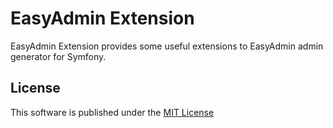 EasyAdmin Extension
===================

EasyAdmin Extension provides some useful extensions to EasyAdmin admin generator for Symfony.

License
-------

This software is published under the [MIT License](LICENSE.md)
